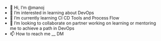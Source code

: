 - 👋 Hi, I’m @manoj
- 👀 I’m interested in learning about DevOps
- 🌱 I’m currently learning CI CD Tools and Process Flow
- 💞️ I’m looking to collaborate on partner working on learning or mentoring me to achieve a path in DevOps
- 📫 How to reach me __ DM

<!---
manoj/manoj is a ✨ special ✨ repository because its `README.md` (this file) appears on your GitHub profile.
You can click the Preview link to take a look at your changes.
--->
